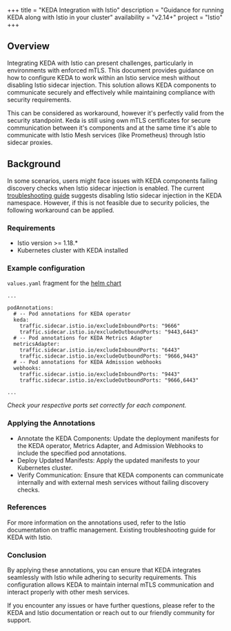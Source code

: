 +++
title = "KEDA Integration with Istio"
description = "Guidance for running KEDA along with Istio in your cluster"
availability = "v2.14+"
project = "Istio"
+++

## Overview

Integrating KEDA with Istio can present challenges, particularly in environments with enforced mTLS. This document provides guidance on how to configure KEDA to work within an Istio service mesh without disabling Istio sidecar injection. This solution allows KEDA components to communicate securely and effectively while maintaining compliance with security requirements.

This can be considered as workaround, however it's perfectly valid from the security standpoint. 
Keda is still using own mTLS certificates for secure communication between it's components and at the same time it's able to communicate with Istio Mesh services (like Prometheus) through Istio sidecar proxies.

## Background

In some scenarios, users might face issues with KEDA components failing discovery checks when Istio sidecar injection is enabled. The current [troubleshooting guide](../../../troubleshooting/istio-keda-faileddiscoverycheck) suggests disabling Istio sidecar injection in the KEDA namespace. However, if this is not feasible due to security policies, the following workaround can be applied.


### Requirements

- Istio version >= 1.18.*
- Kubernetes cluster with KEDA installed

### Example configuration

`values.yaml` fragment for the [helm chart](https://github.com/kedacore/charts/blob/main/keda/values.yaml)
```
... 

podAnnotations:
  # -- Pod annotations for KEDA operator
  keda:
    traffic.sidecar.istio.io/excludeInboundPorts: "9666"
    traffic.sidecar.istio.io/excludeOutboundPorts: "9443,6443"
  # -- Pod annotations for KEDA Metrics Adapter
  metricsAdapter:
    traffic.sidecar.istio.io/excludeInboundPorts: "6443"
    traffic.sidecar.istio.io/excludeOutboundPorts: "9666,9443"
  # -- Pod annotations for KEDA Admission webhooks
  webhooks:
    traffic.sidecar.istio.io/excludeInboundPorts: "9443"
    traffic.sidecar.istio.io/excludeOutboundPorts: "9666,6443"

...

```

*Check your respective ports set correctly for each component.*

### Applying the Annotations
- Annotate the KEDA Components: Update the deployment manifests for the KEDA operator, Metrics Adapter, and Admission Webhooks to include the specified pod annotations.
- Deploy Updated Manifests: Apply the updated manifests to your Kubernetes cluster.
- Verify Communication: Ensure that KEDA components can communicate internally and with external mesh services without failing discovery checks.


### References
For more information on the annotations used, refer to the Istio documentation on traffic management.
Existing troubleshooting guide for KEDA with Istio.

### Conclusion
By applying these annotations, you can ensure that KEDA integrates seamlessly with Istio while adhering to security requirements. This configuration allows KEDA to maintain internal mTLS communication and interact properly with other mesh services.

If you encounter any issues or have further questions, please refer to the KEDA and Istio documentation or reach out to our friendly community for support.
